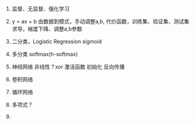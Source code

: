 1. 监督、无监督、强化学习
2. y = ax + b
由数据到模式，手动调整a,b, 代价函数，训练集、验证集、测试集
求导，梯度下降、调整a,b参数
3. 二分类，Logistic Regression
sigmoid
4. 多分类
softmax(h-softmax)
5. 神经网络
非线性？xor
激活函数
初始化
反向传播
6. 卷积网络
7. 循环网络

5. 多项式？
6. 



